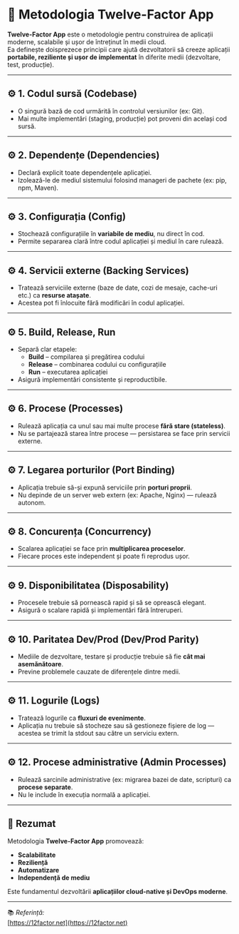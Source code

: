# 🧩 Metodologia Twelve-Factor App

**Twelve-Factor App** este o metodologie pentru construirea de aplicații moderne, scalabile și ușor de întreținut în medii cloud.  
Ea definește doisprezece principii care ajută dezvoltatorii să creeze aplicații **portabile, reziliente și ușor de implementat** în diferite medii (dezvoltare, test, producție).

---

## ⚙️ 1. Codul sursă (Codebase)
- O singură bază de cod urmărită în controlul versiunilor (ex: Git).  
- Mai multe implementări (staging, producție) pot proveni din același cod sursă.

---

## ⚙️ 2. Dependențe (Dependencies)
- Declară explicit toate dependențele aplicației.  
- Izolează-le de mediul sistemului folosind manageri de pachete (ex: pip, npm, Maven).

---

## ⚙️ 3. Configurația (Config)
- Stochează configurațiile în **variabile de mediu**, nu direct în cod.  
- Permite separarea clară între codul aplicației și mediul în care rulează.

---

## ⚙️ 4. Servicii externe (Backing Services)
- Tratează serviciile externe (baze de date, cozi de mesaje, cache-uri etc.) ca **resurse atașate**.  
- Acestea pot fi înlocuite fără modificări în codul aplicației.

---

## ⚙️ 5. Build, Release, Run
- Separă clar etapele:
  - **Build** – compilarea și pregătirea codului  
  - **Release** – combinarea codului cu configurațiile  
  - **Run** – executarea aplicației  
- Asigură implementări consistente și reproductibile.

---

## ⚙️ 6. Procese (Processes)
- Rulează aplicația ca unul sau mai multe procese **fără stare (stateless)**.  
- Nu se partajează starea între procese — persistarea se face prin servicii externe.

---

## ⚙️ 7. Legarea porturilor (Port Binding)
- Aplicația trebuie să-și expună serviciile prin **porturi proprii**.  
- Nu depinde de un server web extern (ex: Apache, Nginx) — rulează autonom.

---

## ⚙️ 8. Concurența (Concurrency)
- Scalarea aplicației se face prin **multiplicarea proceselor**.  
- Fiecare proces este independent și poate fi reprodus ușor.

---

## ⚙️ 9. Disponibilitatea (Disposability)
- Procesele trebuie să pornească rapid și să se oprească elegant.  
- Asigură o scalare rapidă și implementări fără întreruperi.

---

## ⚙️ 10. Paritatea Dev/Prod (Dev/Prod Parity)
- Mediile de dezvoltare, testare și producție trebuie să fie **cât mai asemănătoare**.  
- Previne problemele cauzate de diferențele dintre medii.

---

## ⚙️ 11. Logurile (Logs)
- Tratează logurile ca **fluxuri de evenimente**.  
- Aplicația nu trebuie să stocheze sau să gestioneze fișiere de log — acestea se trimit la stdout sau către un serviciu extern.

---

## ⚙️ 12. Procese administrative (Admin Processes)
- Rulează sarcinile administrative (ex: migrarea bazei de date, scripturi) ca **procese separate**.  
- Nu le include în execuția normală a aplicației.

---

## 🚀 Rezumat
Metodologia **Twelve-Factor App** promovează:
- **Scalabilitate**
- **Reziliență**
- **Automatizare**
- **Independență de mediu**

Este fundamentul dezvoltării **aplicațiilor cloud-native și DevOps moderne**.

---

📚 *Referință:*  
[https://12factor.net](https://12factor.net)
